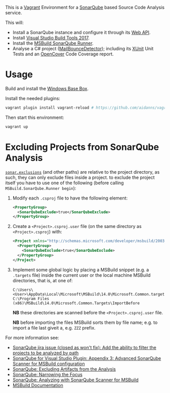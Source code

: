 This is a [Vagrant](https://www.vagrantup.com/) Environment for a [SonarQube](http://www.sonarqube.org) based Source Code Analysis service.

This will:

* Install a SonarQube instance and configure it through its [Web API](http://docs.sonarqube.org/display/DEV/Web+API).
* Install [Visual Studio Build Tools 2017](https://www.visualstudio.com/downloads/).
* Install the [MSBuild SonarQube Runner](http://docs.sonarqube.org/display/SCAN/Analyzing+with+SonarQube+Scanner+for+MSBuild).
* Analyse a C# project ([MailBounceDetector](https://github.com/rgl/MailBounceDetector)); including its [XUnit](https://xunit.github.io/) Unit Tests and an [OpenCover](https://github.com/OpenCover/opencover) Code Coverage report.


# Usage

Build and install the [Windows Base Box](https://github.com/rgl/windows-2016-vagrant).

Install the needed plugins:

```bash
vagrant plugin install vagrant-reload # https://github.com/aidanns/vagrant-reload 
```

Then start this environment:

```bash
vagrant up
```


# Excluding Projects from SonarQube Analysis

[`sonar.exclusions`](http://docs.sonarqube.org/display/SONAR/Narrowing+the+Focus)
(and other paths) are relative to the project directory, as such, they can only
exclude files inside a project. to exclude the project itself you have to use
one of the following (before calling `MSBuild.SonarQube.Runner begin`):

1. Modify each `.csproj` file to have the following element:

    ```xml
    <PropertyGroup>
      <SonarQubeExclude>true</SonarQubeExclude>
    </PropertyGroup>
    ```

1. Create a `<Project>.csproj.user` file (on the same directory as `<Project>.csproj`) with:

    ```xml
    <Project xmlns="http://schemas.microsoft.com/developer/msbuild/2003">
      <PropertyGroup>
        <SonarQubeExclude>true</SonarQubeExclude>
      </PropertyGroup>
    </Project>
    ```

1. Implement some global logic by placing a MSBuild snippet (e.g. a `.targets` file)
   inside the current user or the local machine MSBuild directories, that is, at one of:

    ```
    C:\Users\<User>\AppData\Local\Microsoft\MSBuild\14.0\Microsoft.Common.targets\ImportBefore
    C:\Program Files (x86)\MSBuild\14.0\Microsoft.Common.Targets\ImportBefore
    ```

   **NB** these directories are scanned before the `<Project>.csproj.user` file.

   **NB** before importing the files MSBuild sorts them by file name; e.g. to import a file
   last giveit a, e.g. `ZZZ` prefix.

For more information see:

* [SonarQube jira issue (closed as won't fix): Add the ability to filter the projects to be analyzed by path](https://jira.sonarsource.com/browse/SONARMSBRU-191)
* [SonarQube for Visual Studio Plugin: Appendix 3: Advanced SonarQube Scanner for MSBuild configuration](https://github.com/SonarSource-VisualStudio/sonar-.net-documentation/blob/master/doc/appendix-3.md)
* [SonarQube: Excluding Artifacts from the Analysis](http://docs.sonarqube.org/display/SCAN/Excluding+Artifacts+from+the+Analysis)
* [SonarQube: Narrowing the Focus](http://docs.sonarqube.org/display/SONAR/Narrowing+the+Focus#NarrowingtheFocus-patterns)
* [SonarQube: Analyzing with SonarQube Scanner for MSBuild](http://docs.sonarqube.org/display/SCAN/Analyzing+with+SonarQube+Scanner+for+MSBuild)
* [MSBuild Documentation](https://msdn.microsoft.com/en-us/library/dd393574.aspx)